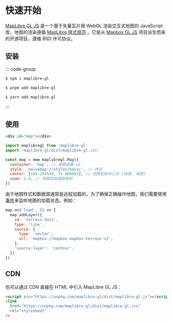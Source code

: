 # 快速开始

[MapLibre GL JS](https://maplibre.org/maplibre-gl-js/docs/) 是一个基于矢量瓦片用 WebGL 渲染交互式地图的 JavaScript 库，地图的渲染遵循 [MapLibre 样式规范](https://maplibre.org/maplibre-style-spec) 。它是从 [Mapbox GL JS](https://docs.mapbox.com/mapbox-gl-js/api/) 项目派生而来的开源项目，遵循 BSD 许可协议。

## 安装

::: code-group

```sh [npm]
$ npm i maplibre-gl
```

```sh [pnpm]
$ pnpm add maplibre-gl
```

```sh [yarn]
$ yarn add maplibre-gl
```

:::

## 使用

```html
<div id="map"></div>
```

```js
import maplibregl from 'maplibre-gl'
import 'maplibre-gl/dist/maplibre-gl.css'

const map = new maplibregl.Map({
  container: 'map', // 地图容器 id
  style: 'naivemap://styles/baisc', // 样式
  center: [104.294538, 35.860092], // 地图初始中心点 [经度, 维度]
  zoom: 2.4, // 地图初始缩放级别
})
```

由于地图样式和数据源通常是远程加载的，为了确保正确操作地图，我们需要使用[事件](https://maplibre.org/maplibre-gl-js/docs/API/type-aliases/MapEventType/)来监听地图的加载状态。例如：

```js
map.on('load', () => {
  map.addLayer({
    id: 'terrain-data',
    type: 'line',
    source: {
      type: 'vector',
      url: 'mapbox://mapbox.mapbox-terrain-v2',
    },
    'source-layer': 'contour',
  })
})
```

## CDN

也可以通过 CDN 直接在 HTML 中引入 MapLibre GL JS：

```html
<script src="https://unpkg.com/maplibre-gl/dist/maplibre-gl.js"></script>
<link
  href="https://unpkg.com/maplibre-gl/dist/maplibre-gl.css"
  rel="stylesheet"
/>
```
